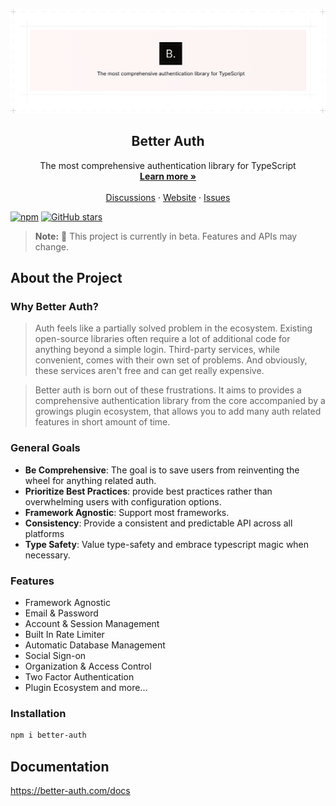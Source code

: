 <p align="center">
  <picture>
    <source srcset="./banner-dark.png" media="(prefers-color-scheme: dark)">
    <source srcset="./banner.png" media="(prefers-color-scheme: light)">
    <img src="./banner.png" alt="Better Auth Logo">
  </picture>
  <h2 align="center">
    Better Auth
  </h2>

  <p align="center">
    The most comprehensive authentication library for TypeScript
    <br />
    <a href="https://better-auth.com"><strong>Learn more »</strong></a>
    <br />
    <br />
    <a href="https://discord.com/invite/GYC3W7tZzb">Discussions</a>
    ·
    <a href="https://better-auth.com">Website</a>
    ·
    <a href="https://github.com/better-auth/better-auth/issues">Issues</a>
  </p>
</p>

[![npm](https://img.shields.io/npm/dm/better-auth)](https://www.npmjs.com/package/better-auth)
[![GitHub stars](https://img.shields.io/github/stars/better-auth/better-auth)](https://github.com/better-auth/better-auth/stargazers)

> **Note:** 🚧 This project is currently in beta. Features and APIs may change.

## About the Project

### Why Better Auth?

> Auth feels like a partially solved problem in the ecosystem. Existing open-source libraries often require a lot of additional code for anything beyond a simple login. Third-party services, while convenient, comes with their own set of problems. And obviously, these services aren't free and can get really expensive. 

> Better auth is born out of these frustrations. It aims to provides a comprehensive authentication library from the core accompanied by a growings plugin ecosystem, that allows you to add many auth related features in short amount of time.


### General Goals

- **Be Comprehensive**: The goal is to save users from reinventing the wheel for anything related auth.
- **Prioritize Best Practices**: provide best practices rather than overwhelming users with configuration options.
- **Framework Agnostic**: Support most frameworks.
- **Consistency**: Provide a consistent and predictable API across all platforms
- **Type Safety**: Value type-safety and embrace typescript magic when necessary.

### Features

- Framework Agnostic
- Email & Password
- Account & Session Management
- Built In Rate Limiter
- Automatic Database Management
- Social Sign-on
- Organization & Access Control
- Two Factor Authentication
- Plugin Ecosystem and more...

### Installation

```bash
npm i better-auth
```

## Documentation

https://better-auth.com/docs